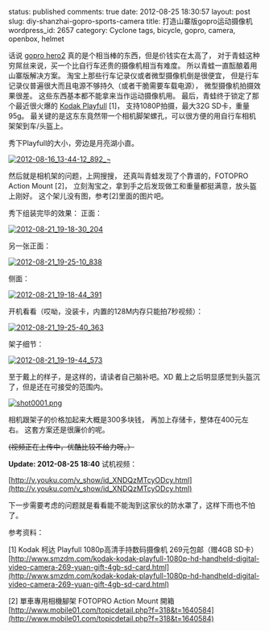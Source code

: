 status: published
comments: true
date: 2012-08-25 18:30:57
layout: post
slug: diy-shanzhai-gopro-sports-camera
title: 打造山寨版gopro运动摄像机
wordpress_id: 2657
category: Cyclone
tags, bicycle, gopro, camera, openbox, helmet

话说
[gopro hero2](http://gopro.com/cameras/hd-hero2-motorsports-edition/) 
真的是个相当棒的东西，但是价钱实在太高了，
对于青蛙这种穷屌丝来说，买一个比自行车还贵的摄像机相当有难度。
所以青蛙一直酝酿着用山寨版解决方案。
淘宝上那些行车记录仪或者微型摄像机倒是很便宜，
但是行车记录仪普遍很大而且电源不够持久（或者干脆需要车载电源），
微型摄像机拍摄效果很差。
这些东西基本都不能拿来当作运动摄像机用。
最后，青蛙终于锁定了那个最近很火爆的
[Kodak Playfull](http://store.kodak.com/store/ekconsus/en_US/pd/PLAYFULL_Video_Camera/productID.221644600) [1]，
支持1080P拍摄，最大32G SD卡，重量95g。
最关键的是这东东竟然带一个相机脚架螺孔，可以很方便的用自行车相机架架到车/头盔上。


秀下Playfull的大小，旁边是月亮湖小直。

[![2012-08-16_13-44-12_892_¬](http://lh5.ggpht.com/-lGVvRlvWhiA/UDikIGZ8nfI/AAAAAAAAH_0/IBxDoYHFJi8/w640/2012-08-16_13-44-12_892_%252517%2525C2%2525AC.jpg)](https://picasaweb.google.com/108736461751011849061/Milestone#5780550580795383282)

然后就是相机架的问题，上网搜搜，
还真叫青蛙发现了个靠谱的，FOTOPRO Action Mount [2]，
立刻淘宝之，拿到手之后发现做工和重量都挺满意，放头盔上刚好。
这个架儿没有图，参考[2]里面的图片吧。


秀下组装完毕的效果：
正面：

[![2012-08-21_19-18-30_204](http://lh4.ggpht.com/-E_vTI4bI6iE/UDikOqGpc5I/AAAAAAAAH-4/lbFwO7s1LDc/w640/2012-08-21_19-18-30_204.jpg)](https://picasaweb.google.com/108736461751011849061/Milestone#5780550693457326994)

另一张正面：

[![2012-08-21_19-25-10_838](http://lh3.ggpht.com/-2t8TrDBp8SE/UDikb_73qRI/AAAAAAAAH_U/MoTZFmjPQxM/w640/2012-08-21_19-25-10_838.jpg)](https://picasaweb.google.com/108736461751011849061/Milestone#5780550922656000274)

侧面：

[![2012-08-21_19-18-44_391](http://lh6.ggpht.com/-SAlOSy4VKnE/UDikSo-7L1I/AAAAAAAAH_A/xmpw92N8F1Y/w640/2012-08-21_19-18-44_391.jpg)](https://picasaweb.google.com/108736461751011849061/Milestone#5780550761875976018)

开机看看（哎呦，没装卡，内置的128M内存只能拍7秒视频）：

[![2012-08-21_19-25-40_363](http://lh4.ggpht.com/-uLGUL6hlyXE/UDikfgqdyKI/AAAAAAAAH_c/8E9yDMxNbi4/w640/2012-08-21_19-25-40_363.jpg)](https://picasaweb.google.com/108736461751011849061/Milestone#5780550982980978850)

架子细节：

[![2012-08-21_19-19-44_573](http://lh4.ggpht.com/-j8V1J6rN0ag/UDikw8vUxQI/AAAAAAAAH_k/pZUr56xPpfU/w640/2012-08-21_19-19-44_573.jpg)](https://picasaweb.google.com/108736461751011849061/Milestone#5780551282575328514)


至于戴上的样子，是这样的，请读者自己脑补吧。XD 戴上之后明显感觉到头盔沉了，但是还在可接受的范围内。

[![shot0001.png](http://lh5.ggpht.com/-VyNpnPUmGwM/UDioISNbqyI/AAAAAAAAIAo/iFXCQSycKdM/w640/shot0001.png)](https://picasaweb.google.com/108736461751011849061/OeEtEE#5780554982010628898)


相机跟架子的价格加起来大概是300多块钱，
再加上存储卡，整体在400元左右。
这套方案还是很廉价的呢。

<del>(视频正在上传中，优酷比较不给力呀。）</del>

**Update: 2012-08-25 18:40**
试机视频：

[http://v.youku.com/v_show/id_XNDQzMTcyODcy.html](http://v.youku.com/v_show/id_XNDQzMTcyODcy.html)


下一步需要考虑的问题就是看看能不能淘到这家伙的防水罩了，这样下雨也不怕了。


参考资料：

\[1\] Kodak 柯达 Playfull 1080p高清手持数码摄像机 269元包邮（赠4GB SD卡） [http://www.smzdm.com/kodak-kodak-playfull-1080p-hd-handheld-digital-video-camera-269-yuan-gift-4gb-sd-card.html](http://www.smzdm.com/kodak-kodak-playfull-1080p-hd-handheld-digital-video-camera-269-yuan-gift-4gb-sd-card.html)

\[2\] 單車專用相機腳架 FOTOPRO Action Mount 開箱 [http://www.mobile01.com/topicdetail.php?f=318&t=1640584](http://www.mobile01.com/topicdetail.php?f=318&t=1640584)
